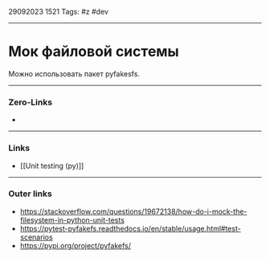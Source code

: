 29092023 1521
Tags: #z #dev 

---
# Мок файловой системы

Можно использовать пакет pyfakesfs.

---
### Zero-Links
- 

---
### Links
- [[Unit testing (py)]]

---
### Outer links
- https://stackoverflow.com/questions/19672138/how-do-i-mock-the-filesystem-in-python-unit-tests
- https://pytest-pyfakefs.readthedocs.io/en/stable/usage.html#test-scenarios
- https://pypi.org/project/pyfakefs/